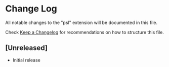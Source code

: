 # Change Log

All notable changes to the "psl" extension will be documented in this file.

Check [Keep a Changelog](http://keepachangelog.com/) for recommendations on how to structure this file.

## [Unreleased]

- Initial release